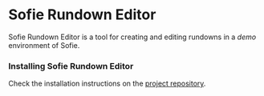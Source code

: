 # Sofie Rundown Editor

Sofie Rundown Editor is a tool for creating and editing rundowns in a _demo_ environment of Sofie.

### Installing Sofie Rundown Editor

Check the installation instructions on the [project repository](https://github.com/SuperFlyTV/sofie-automation-rundown-editor).
